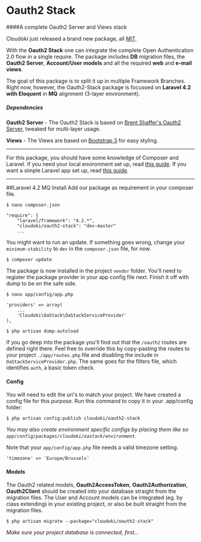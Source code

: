# Oauth2 Stack
####A complete Oauth2 Server and Views stack

Cloudoki just released a brand new package, all [MIT](http://opensource.org/licenses/MIT).

With the **Oauth2 Stack** one can integrate the complete Open Authentication 2.0 flow in a single require.
The package includes **DB** migration files, the **Oauth2 Server**, **Account/User models** and all the required **web** and **e-mail views**.

The goal of this package is to split it up in multiple Framework Branches. Right now, however, the Oauth2-Stack package is focussed on **Laravel 4.2 with Eloquent** in **MQ** alignment (3-layer environment).

##### Dependencies
**Oauth2 Server** - The Oauth2 Stack is based on [Brent Shaffer's Oauth2 Server](https://github.com/bshaffer/oauth2-server-php), tweaked for multi-layer usage.

**Views** - The Views are based on [Bootstrap 3](http://getbootstrap.com) for easy styling.

---
For this package, you should have some knowledge of Composer and Laravel.
If you need your local environment set up, read [this guide](http://blog.cloudoki.com/set-up-your-local-battleground/). If you want a simple Laravel app set up, read [this guide](http://blog.cloudoki.com/basic-blog-structure-in-laravel-angularjs/).

---

##Laravel 4.2 MQ Install
Add our package as requirement in your composer file.
```
$ nano composer.json
```
```
"require": {
    "laravel/framework": "4.2.*",
    "cloudoki/oauth2-stack": "dev-master"
    ...
```
You might want to run an update. If something goes wrong, change your `minimum-stability` to `dev` in the `composer.json` file, for now.
```
$ composer update
```

The package is now installed in the project `vendor` folder. You'll need to register the package provider in your app config file next. Finish it off with dump to be on the safe side.
```
$ nano app/config/app.php
```
```
'providers' => array(
    ...
    'Cloudoki\OaStack\OaStackServiceProvider'
),
```
```
$ php artisan dump-autoload
```

If you go deep into the package you'll find out that the `/oauth2` routes are defined right there.
Feel free to override this by copy-pasting the routes to your project `./app/routes.php` file and disabling the include in `OaStackServiceProvider.php`. The same goes for the filters file, which identifies `auth`, a basic token check.

#### Config
You will need to edit the uri's to match your project. We have created a config file for this purpose. Run this command to copy it in your .app/config folder:
```
$ php artisan config:publish cloudoki/oauth2-stack
```
*You may also create environment specific configs by placing them like so `app/config/packages/cloudoki/oastack/environment`.*

Note that your `app/config/app.php` file needs a valid timezone setting.
```
'timezone' => 'Europe/Brussels'
```

#### Models
The Oauth2 related models, **Oauth2AccessToken**, **Oauth2Authorization**, **Oauth2Client** should be created into your database straight from the migration files. The User and Account models can be integrated (eg. by class extending) in your existing project, or also be built straight from the migration files.
```
$ php artisan migrate --package="cloudoki/oauth2-stack"
```
*Make sure your project database is connected, first...*

